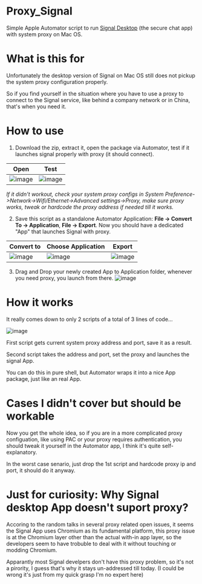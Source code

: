 # Proxy_Signal
Simple Apple Automator script to run [Signal Desktop](https://github.com/signalapp/Signal-Desktop) (the secure chat app) with system proxy on Mac OS.

# What is this for
Unfortunately the desktop version of Signal on Mac OS still does not pickup the system proxy configuration properly.

So if you find yourself in the situation where you have to use a proxy to connect to the Signal service, like behind a company network or in China, that's when you need it.

# How to use
1. Download the zip, extract it, open the package via Automator, test if it launches signal properly with proxy (it should connect).

| Open | Test |
| ---- | ---- |
| ![image](https://user-images.githubusercontent.com/24445006/132814474-3f831732-7251-4ad4-98f6-6287a59c741a.png) | ![image](https://user-images.githubusercontent.com/24445006/132816473-cd206a59-5a5e-4e10-b070-0e88f0150f3a.png)


_If it didn't workout, check your system proxy configs in System Preference->Network->Wifi/Ethernet->Advanced settings->Proxy, make sure proxy works, tweak or hardcode the proxy address if needed till it works._
 
 
2. Save this script as a standalone Automator Application: **File -> Convert To -> Application**, **File -> Export**. Now you should have a dedicated "App" that launches Signal with proxy.

| Convert to | Choose Application | Export |
| ---- | ---- | -----|
| ![image](https://user-images.githubusercontent.com/24445006/132814571-953e042d-f2a3-4161-add4-313e12c55125.png) | ![image](https://user-images.githubusercontent.com/24445006/132814592-755fc4fb-97fe-4110-a841-6beec49dc385.png) | ![image](https://user-images.githubusercontent.com/24445006/132816191-375fc554-6e6b-475d-8f25-4fc82b3e45bc.png)



3. Drag and Drop your newly created App to Application folder, whenever you need proxy, you launch from there.
![image](https://user-images.githubusercontent.com/24445006/132814662-1e970c31-7712-463f-b05d-f2e43a21f8e0.png)


# How it works
It really comes down to only 2 scripts of a total of 3 lines of code...

![image](https://user-images.githubusercontent.com/24445006/132812545-74ee3566-92f9-4a56-a1a1-49ea4a605307.png)


First script gets current system proxy address and port, save it as a result.

Second script takes the address and port, set the proxy and launches the signal App.

You can do this in pure shell, but Automator wraps it into a nice App package, just like an real App.


# Cases I didn't cover but should be workable
Now you get the whole idea, so if you are in a more complicated proxy configuation, like using PAC or your proxy requires authentication, you should tweak it yourself in the Automator app, I think it's quite self-explanatory. 

In the worst case senario, just drop the 1st script and hardcode proxy ip and port, it should do it anyway.


# Just for curiosity: Why Signal desktop App doesn't suport proxy?
Accoring to the random talks in several proxy related open issues, it seems the Signal App uses Chromium as its fundamental platform, this proxy issue is at the Chromium layer other than the actual with-in app layer, so the developers seem to have trobuble to deal with it without touching or modding Chromium. 

Apparantly most Signal develpers don't have this proxy problem, so it's not a pirority, I guess that's why it stays un-addressed till today. (I could be wrong it's just from my quick grasp I'm no expert here)
